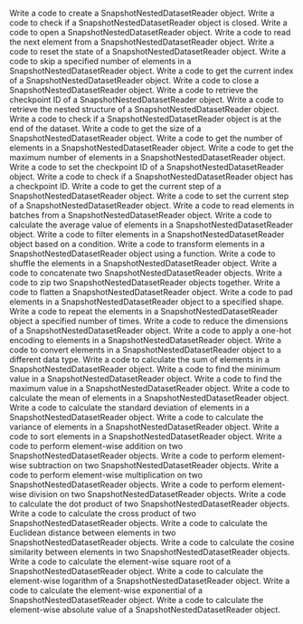Write a code to create a SnapshotNestedDatasetReader object.
Write a code to check if a SnapshotNestedDatasetReader object is closed.
Write a code to open a SnapshotNestedDatasetReader object.
Write a code to read the next element from a SnapshotNestedDatasetReader object.
Write a code to reset the state of a SnapshotNestedDatasetReader object.
Write a code to skip a specified number of elements in a SnapshotNestedDatasetReader object.
Write a code to get the current index of a SnapshotNestedDatasetReader object.
Write a code to close a SnapshotNestedDatasetReader object.
Write a code to retrieve the checkpoint ID of a SnapshotNestedDatasetReader object.
Write a code to retrieve the nested structure of a SnapshotNestedDatasetReader object.
Write a code to check if a SnapshotNestedDatasetReader object is at the end of the dataset.
Write a code to get the size of a SnapshotNestedDatasetReader object.
Write a code to get the number of elements in a SnapshotNestedDatasetReader object.
Write a code to get the maximum number of elements in a SnapshotNestedDatasetReader object.
Write a code to set the checkpoint ID of a SnapshotNestedDatasetReader object.
Write a code to check if a SnapshotNestedDatasetReader object has a checkpoint ID.
Write a code to get the current step of a SnapshotNestedDatasetReader object.
Write a code to set the current step of a SnapshotNestedDatasetReader object.
Write a code to read elements in batches from a SnapshotNestedDatasetReader object.
Write a code to calculate the average value of elements in a SnapshotNestedDatasetReader object.
Write a code to filter elements in a SnapshotNestedDatasetReader object based on a condition.
Write a code to transform elements in a SnapshotNestedDatasetReader object using a function.
Write a code to shuffle the elements in a SnapshotNestedDatasetReader object.
Write a code to concatenate two SnapshotNestedDatasetReader objects.
Write a code to zip two SnapshotNestedDatasetReader objects together.
Write a code to flatten a SnapshotNestedDatasetReader object.
Write a code to pad elements in a SnapshotNestedDatasetReader object to a specified shape.
Write a code to repeat the elements in a SnapshotNestedDatasetReader object a specified number of times.
Write a code to reduce the dimensions of a SnapshotNestedDatasetReader object.
Write a code to apply a one-hot encoding to elements in a SnapshotNestedDatasetReader object.
Write a code to convert elements in a SnapshotNestedDatasetReader object to a different data type.
Write a code to calculate the sum of elements in a SnapshotNestedDatasetReader object.
Write a code to find the minimum value in a SnapshotNestedDatasetReader object.
Write a code to find the maximum value in a SnapshotNestedDatasetReader object.
Write a code to calculate the mean of elements in a SnapshotNestedDatasetReader object.
Write a code to calculate the standard deviation of elements in a SnapshotNestedDatasetReader object.
Write a code to calculate the variance of elements in a SnapshotNestedDatasetReader object.
Write a code to sort elements in a SnapshotNestedDatasetReader object.
Write a code to perform element-wise addition on two SnapshotNestedDatasetReader objects.
Write a code to perform element-wise subtraction on two SnapshotNestedDatasetReader objects.
Write a code to perform element-wise multiplication on two SnapshotNestedDatasetReader objects.
Write a code to perform element-wise division on two SnapshotNestedDatasetReader objects.
Write a code to calculate the dot product of two SnapshotNestedDatasetReader objects.
Write a code to calculate the cross product of two SnapshotNestedDatasetReader objects.
Write a code to calculate the Euclidean distance between elements in two SnapshotNestedDatasetReader objects.
Write a code to calculate the cosine similarity between elements in two SnapshotNestedDatasetReader objects.
Write a code to calculate the element-wise square root of a SnapshotNestedDatasetReader object.
Write a code to calculate the element-wise logarithm of a SnapshotNestedDatasetReader object.
Write a code to calculate the element-wise exponential of a SnapshotNestedDatasetReader object.
Write a code to calculate the element-wise absolute value of a SnapshotNestedDatasetReader object.